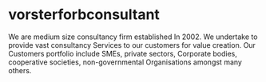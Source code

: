 # vorsterforbconsultant
We are medium size consultancy firm established In 2002. We undertake to provide vast consultancy Services to our customers for value creation. Our Customers portfolio include SMEs, private sectors, Corporate bodies, cooperative societies, non-governmental Organisations amongst many others.
